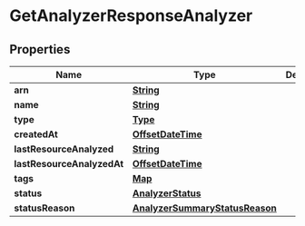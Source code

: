 

# GetAnalyzerResponseAnalyzer


## Properties

| Name | Type | Description | Notes |
|------------ | ------------- | ------------- | -------------|
|**arn** | [**String**](String.md) |  |  |
|**name** | [**String**](String.md) |  |  |
|**type** | [**Type**](Type.md) |  |  |
|**createdAt** | [**OffsetDateTime**](OffsetDateTime.md) |  |  |
|**lastResourceAnalyzed** | [**String**](String.md) |  |  [optional] |
|**lastResourceAnalyzedAt** | [**OffsetDateTime**](OffsetDateTime.md) |  |  [optional] |
|**tags** | [**Map**](Map.md) |  |  [optional] |
|**status** | [**AnalyzerStatus**](AnalyzerStatus.md) |  |  |
|**statusReason** | [**AnalyzerSummaryStatusReason**](AnalyzerSummaryStatusReason.md) |  |  [optional] |



